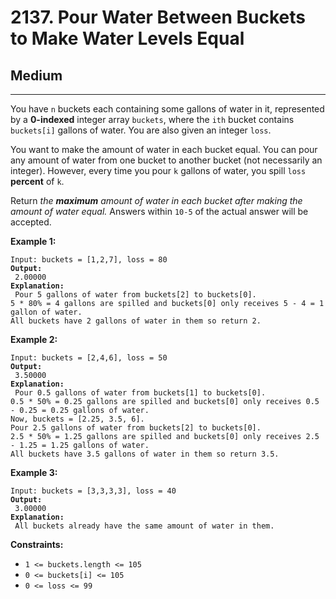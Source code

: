 # 2137. Pour Water Between Buckets to Make Water Levels Equal

## Medium

***

You have `n` buckets each containing some gallons of water in it, represented by a **0-indexed** integer array `buckets`, where the `ith` bucket contains `buckets[i]` gallons of water. You are also given an integer `loss`.

You want to make the amount of water in each bucket equal. You can pour any amount of water from one bucket to another bucket (not necessarily an integer). However, every time you pour `k` gallons of water, you spill `loss` **percent** of `k`.

Return _the **maximum** amount of water in each bucket after making the amount of water equal._ Answers within `10-5` of the actual answer will be accepted.

&#x20;

**Example 1:**

<pre><code>Input: buckets = [1,2,7], loss = 80
<strong>Output:
</strong> 2.00000
<strong>Explanation:
</strong> Pour 5 gallons of water from buckets[2] to buckets[0].
5 * 80% = 4 gallons are spilled and buckets[0] only receives 5 - 4 = 1 gallon of water.
All buckets have 2 gallons of water in them so return 2.</code></pre>

**Example 2:**

<pre><code>Input: buckets = [2,4,6], loss = 50
<strong>Output:
</strong> 3.50000
<strong>Explanation:
</strong> Pour 0.5 gallons of water from buckets[1] to buckets[0].
0.5 * 50% = 0.25 gallons are spilled and buckets[0] only receives 0.5 - 0.25 = 0.25 gallons of water.
Now, buckets = [2.25, 3.5, 6].
Pour 2.5 gallons of water from buckets[2] to buckets[0].
2.5 * 50% = 1.25 gallons are spilled and buckets[0] only receives 2.5 - 1.25 = 1.25 gallons of water.
All buckets have 3.5 gallons of water in them so return 3.5.</code></pre>

**Example 3:**

<pre><code>Input: buckets = [3,3,3,3], loss = 40
<strong>Output:
</strong> 3.00000
<strong>Explanation:
</strong> All buckets already have the same amount of water in them.</code></pre>

&#x20;

**Constraints:**

* `1 <= buckets.length <= 105`
* `0 <= buckets[i] <= 105`
* `0 <= loss <= 99`
